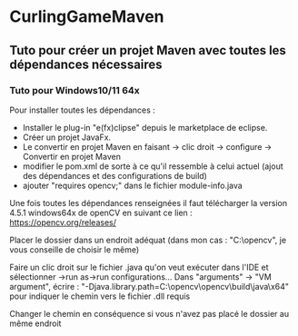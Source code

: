 # CurlingGameMaven

## Tuto pour créer un projet Maven avec toutes les dépendances nécessaires
### Tuto pour Windows10/11 64x

Pour installer toutes les dépendances :

- Installer le plug-in "e(fx)clipse" depuis le marketplace de eclipse.
- Créer un projet JavaFx.
- Le convertir en projet Maven en faisant    -> clic droit -> configure -> Convertir en projet Maven
- modifier le pom.xml de sorte à ce qu'il ressemble à celui actuel (ajout des dépendances et des configurations de build)
- ajouter "requires opencv;" dans le fichier module-info.java



Une fois toutes les dépendances renseignées il faut télécharger la version 4.5.1 windows64x de openCV en suivant ce lien : https://opencv.org/releases/

Placer le dossier dans un endroit adéquat (dans mon cas : "C:\opencv\", je vous conseille de choisir le même)

Faire un clic droit sur le fichier .java qu'on veut exécuter dans l'IDE et sélectionner  ->run as->run configurations...
Dans "arguments" -> "VM argument", écrire : "-Djava.library.path=C:\opencv\opencv\build\java\x64" pour indiquer le chemin vers le fichier .dll requis

Changer le chemin en conséquence si vous n'avez pas placé le dossier au même endroit
